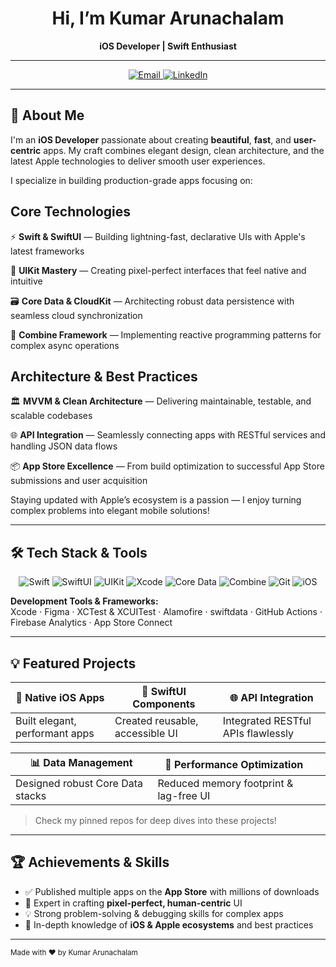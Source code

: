 <h1 align="center">Hi, I’m Kumar Arunachalam</h1>
<p align="center">
  <b>iOS Developer | Swift Enthusiast</b>
</p>

---

<p align="center">
  <a href="mailto:kumarrarunachalam@gmail.com" target="_blank" rel="noopener">
    <img src="https://img.shields.io/badge/Email-D14836?style=for-the-badge&logo=gmail&logoColor=white" alt="Email">
  </a>
  <a href="https://www.linkedin.com/in/kumar-arunachalam-aa827b1b7/" target="_blank" rel="noopener">
    <img src="https://img.shields.io/badge/LinkedIn-0077B5?style=for-the-badge&logo=linkedin&logoColor=white" alt="LinkedIn">
  </a>
</p>

---

## 🚀 About Me

I'm an **iOS Developer** passionate about creating **beautiful**, **fast**, and **user-centric** apps. My craft combines elegant design, clean architecture, and the latest Apple technologies to deliver smooth user experiences.  

I specialize in building production-grade apps focusing on:

## Core Technologies

⚡ **Swift & SwiftUI** — Building lightning-fast, declarative UIs with Apple's latest frameworks

🎯 **UIKit Mastery** — Creating pixel-perfect interfaces that feel native and intuitive

🗃️ **Core Data & CloudKit** — Architecting robust data persistence with seamless cloud synchronization

🔄 **Combine Framework** — Implementing reactive programming patterns for complex async operations

## Architecture & Best Practices

🏛️ **MVVM & Clean Architecture** — Delivering maintainable, testable, and scalable codebases

🌐 **API Integration** — Seamlessly connecting apps with RESTful services and handling JSON data flows

📦 **App Store Excellence** — From build optimization to successful App Store submissions and user acquisition



Staying updated with Apple’s ecosystem is a passion — I enjoy turning complex problems into elegant mobile solutions!

---

## 🛠️ Tech Stack & Tools

<p align="center">
  <img src="https://img.shields.io/badge/Swift-FA7343?style=for-the-badge&logo=swift&logoColor=white" alt="Swift" />
  <img src="https://img.shields.io/badge/SwiftUI-0066CC?style=for-the-badge&logo=swift&logoColor=white" alt="SwiftUI" />
  <img src="https://img.shields.io/badge/UIKit-2396F3?style=for-the-badge&logo=uikit&logoColor=white" alt="UIKit" />
  <img src="https://img.shields.io/badge/Xcode-007ACC?style=for-the-badge&logo=xcode&logoColor=white" alt="Xcode" />
  <img src="https://img.shields.io/badge/Core_Data-FF6B6B?style=for-the-badge&logo=apple&logoColor=white" alt="Core Data" />
  <img src="https://img.shields.io/badge/Combine-FF9500?style=for-the-badge&logo=apple&logoColor=white" alt="Combine" />
  <img src="https://img.shields.io/badge/Git-F05032?style=for-the-badge&logo=git&logoColor=white" alt="Git" />
  <img src="https://img.shields.io/badge/iOS-000000?style=for-the-badge&logo=ios&logoColor=white" alt="iOS" />
</p>

**Development Tools & Frameworks:**  
Xcode · Figma · XCTest & XCUITest · Alamofire · swiftdata · GitHub Actions · Firebase Analytics · App Store Connect

---

## 💡 Featured Projects

| 🎯 Native iOS Apps               | 🔄 SwiftUI Components                | 🌐 API Integration                 |
|--------------------------------|------------------------------------|----------------------------------|
| Built elegant, performant apps  | Created reusable, accessible UI    | Integrated RESTful APIs flawlessly|

| 📊 Data Management              | 🚀 Performance Optimization         |                                  |
|--------------------------------|------------------------------------|----------------------------------|
| Designed robust Core Data stacks| Reduced memory footprint & lag-free UI|                                  |

> Check my pinned repos for deep dives into these projects!

---

## 🏆 Achievements & Skills

- ✅ Published multiple apps on the **App Store** with millions of downloads  
- 🎨 Expert in crafting **pixel-perfect, human-centric** UI  
- 💡 Strong problem-solving & debugging skills for complex apps  
- 📱 In-depth knowledge of **iOS & Apple ecosystems** and best practices  



---

<sub>Made with ❤️ by Kumar Arunachalam</sub>
